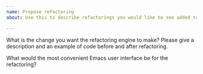 ```yaml
---
name: Propose refactoring
about: Use this to describe refactorings you would like to see added to RefactorAgda

---
```


What is the change you want the refactoring engine to make? Please give a description and an example of code before and after refactoring.


What would the most convenient Emacs user interface be for the refactoring?
